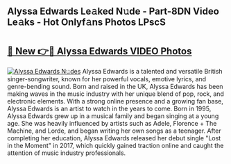 ## Alyssa Edwards Le𝚊ked N𝚞de - Part-8DN Video Le𝚊ks - Hot Onlyf𝚊ns Photos LPscS

# <h2><a href="http://ab52465.deff.icu/?id=Alyssa+Edwards">🔗 New 👉🔴 Alyssa Edwards VIDEO Photos</a></h2>

[![Alyssa Edwards N𝚞des](https://i.imgur.com/rIISA9y.gif)](http://ab52465.deff.icu/?id=Alyssa+Edwards)
Alyssa Edwards is a talented and versatile British singer-songwriter, known for her powerful vocals, emotive lyrics, and genre-bending sound. Born and raised in the UK, Alyssa Edwards has been making waves in the music industry with her unique blend of pop, rock, and electronic elements. With a strong online presence and a growing fan base, Alyssa Edwards is an artist to watch in the years to come. Born in 1995, Alyssa Edwards grew up in a musical family and began singing at a young age. She was heavily influenced by artists such as Adele, Florence + The Machine, and Lorde, and began writing her own songs as a teenager. After completing her education, Alyssa Edwards released her debut single "Lost in the Moment" in 2017, which quickly gained traction online and caught the attention of music industry professionals.
